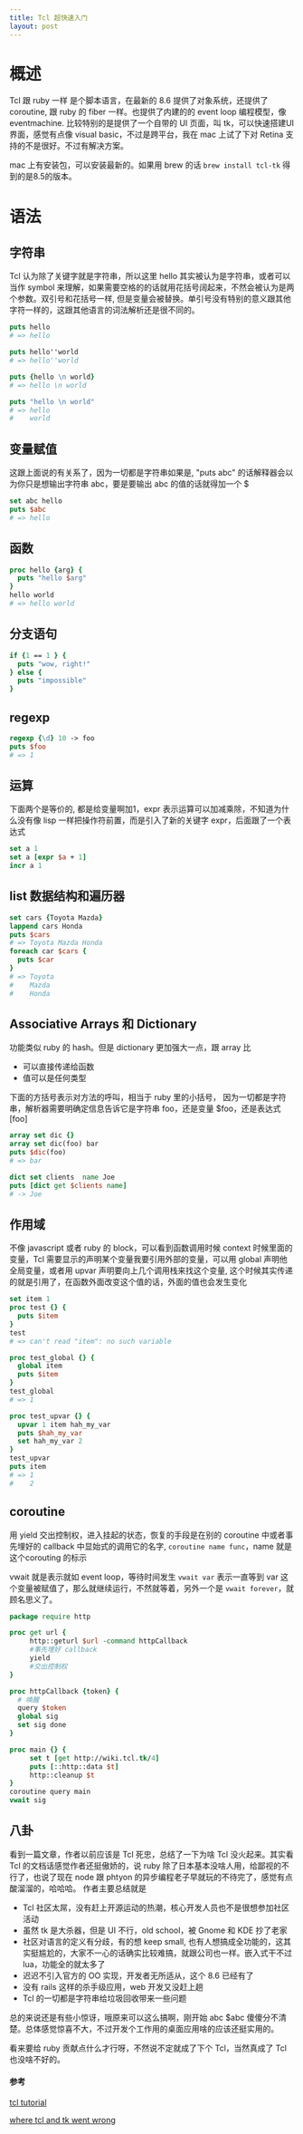 ```yaml
---
title: Tcl 超快速入门
layout: post
---
```


# 概述

Tcl 跟 ruby 一样 是个脚本语言，在最新的 8.6 提供了对象系统，还提供了 coroutine, 跟 ruby 的 fiber 一样。也提供了内建的的 event loop 编程模型，像 eventmachine.  比较特别的是提供了一个自带的 UI 页面，叫 tk，可以快速搭建UI 界面，感觉有点像 visual basic，不过是跨平台，我在 mac 上试了下对 Retina 支持的不是很好。不过有解决方案。

mac 上有安装包，可以安装最新的。如果用 brew 的话 `brew install tcl-tk` 得到的是8.5的版本。

# 语法

## 字符串
Tcl 认为除了关键字就是字符串，所以这里 hello 其实被认为是字符串，或者可以当作 symbol 来理解，如果需要空格的的话就用花括号阔起来，不然会被认为是两个参数。双引号和花括号一样, 但是变量会被替换。单引号没有特别的意义跟其他字符一样的，这跟其他语言的词法解析还是很不同的。

```tcl
puts hello
# => hello

puts hello''world
# => hello''world

puts {hello \n world}
# => hello \n world

puts "hello \n world"
# => hello 
#    world

```

## 变量赋值
这跟上面说的有关系了，因为一切都是字符串如果是, "puts abc" 的话解释器会以为你只是想输出字符串 abc，要是要输出 abc 的值的话就得加一个 $

```tcl
set abc hello
puts $abc
# => hello
```


## 函数
```tcl
proc hello {arg} {
  puts "hello $arg"
}
hello world
# => hello world
```


## 分支语句
```tcl
if {1 == 1 } {
  puts "wow, right!"
} else {
  puts "impossible"
}
```

## regexp
```tcl
regexp {\d} 10 -> foo
puts $foo
# => 1
```

## 运算
下面两个是等价的, 都是给变量啊加1，expr 表示运算可以加减乘除，不知道为什么没有像 lisp 一样把操作符前置，而是引入了新的关键字 expr，后面跟了一个表达式
```tcl
set a 1
set a [expr $a + 1]
incr a 1
```

## list 数据结构和遍历器
```tcl
set cars {Toyota Mazda}
lappend cars Honda
puts $cars
# => Toyota Mazda Honda
foreach car $cars {
  puts $car
}
# => Toyota
#    Mazda
#    Honda
```


## Associative Arrays 和 Dictionary
功能类似 ruby 的 hash。但是 dictionary 更加强大一点，跟 array 比
* 可以直接传递给函数
* 值可以是任何类型

下面的方括号表示对方法的呼叫，相当于 ruby 里的小括号， 因为一切都是字符串，解析器需要明确定信息告诉它是字符串 foo，还是变量 $foo，还是表达式 [foo]

```tcl
array set dic {}
array set dic(foo) bar
puts $dic(foo)
# => bar

dict set clients  name Joe
puts [dict get $clients name]
# -> Joe
```

## 作用域
不像 javascript 或者 ruby 的 block，可以看到函数调用时候 context 时候里面的变量，Tcl 需要显示的声明某个变量我要引用外部的变量，可以用 global 声明他全局变量，或者用 upvar 声明要向上几个调用栈来找这个变量, 这个时候其实传递的就是引用了，在函数外面改变这个值的话，外面的值也会发生变化

```tcl
set item 1
proc test {} {
  puts $item
}
test
# => can't read "item": no such variable

proc test_global {} {
  global item
  puts $item
}
test_global
# => 1

proc test_upvar {} {
  upvar 1 item hah_my_var
  puts $hah_my_var
  set hah_my_var 2
}
test_upvar
puts item
# => 1
#    2
```
## coroutine
用 yield 交出控制权，进入挂起的状态，恢复的手段是在别的 coroutine 中或者事先埋好的 callback 中显始式的调用它的名字, `coroutine name func`，name 就是这个corouting 的标示

vwait 就是表示就如 event loop，等待时间发生 `vwait var` 表示一直等到 var 这个变量被赋值了，那么就继续运行，不然就等着，另外一个是 `vwait forever`，就顾名思义了。
```tcl
package require http

proc get url {
     http::geturl $url -command httpCallback
     #事先埋好 callback
     yield
     #交出控制权
}

proc httpCallback {token} {
  # 唤醒
  query $token
  global sig
  set sig done
}

proc main {} {
     set t [get http://wiki.tcl.tk/4]
     puts [::http::data $t]
     http::cleanup $t
}
coroutine query main
vwait sig
```

## 八卦

看到一篇文章，作者以前应该是 Tcl 死忠，总结了一下为啥 Tcl 没火起来。其实看 Tcl 的文档话感觉作者还挺傲娇的，说 ruby 除了日本基本没啥人用，给鄙视的不行了，也说了现在 node 跟 phtyon 的异步编程老子早就玩的不待完了，感觉有点酸溜溜的，哈哈哈。
作者主要总结就是
* Tcl 社区太屌，没有赶上开源运动的热潮，核心开发人员也不是很想参加社区活动
* 虽然 tk 是大杀器，但是 UI 不行，old school，被 Gnome 和 KDE 抄了老家
* 社区对语言的定义有分歧，有的想 keep small, 也有人想搞成全功能的，这其实挺尴尬的，大家不一心的话确实比较难搞，就跟公司也一样。嵌入式干不过 lua，功能全的就太多了
* 迟迟不引入官方的 OO 实现，开发者无所适从，这个 8.6 已经有了
* 没有 rails 这样的杀手级应用，web 开发又没赶上趟
* Tcl 的一切都是字符串给垃圾回收带来一些问题

总的来说还是有些小惊讶，哦原来可以这么搞啊，刚开始 abc $abc 傻傻分不清楚。总体感觉惊喜不大，不过开发个工作用的桌面应用啥的应该还挺实用的。

看来要给 ruby 贡献点什么才行呀，不然说不定就成了下个 Tcl，当然真成了 Tcl 也没啥不好的。


#### 参考

[tcl tutorial](https://www.tcl.tk/man/tcl8.5/tutorial/tcltutorial.html)

[where tcl and tk went wrong](https://journal.dedasys.com/2010/03/30/where-tcl-and-tk-went-wrong/)
